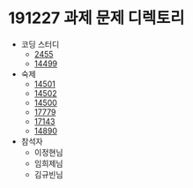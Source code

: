 # 191227 과제 문제 디렉토리
- 코딩 스터디
    - [2455](https://icpc.me/2455)
    - [14499](https://icpc.me/14499)
- 숙제
    - [14501](https://icpc.me/14501)
    - [14502](https://icpc.me/14502)
    - [14500](https://icpc.me/14500)
    - [17779](https://icpc.me/17779)
    - [17143](https://icpc.me/17143)
    - [14890](https://icpc.me/14890)
- 참석자
    - 이정현님
    - 임희제님
    - 김규빈님